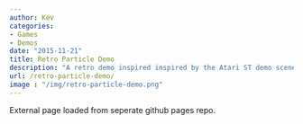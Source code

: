 ```yaml
---
author: Kev
categories:
- Games
- Demos
date: "2015-11-21"
title: Retro Particle Demo
description: "A retro demo inspired inspired by the Atari ST demo scene of the late 1980's"
url: /retro-particle-demo/
image : "/img/retro-particle-demo.png"
---
```

External page loaded from seperate github pages repo.